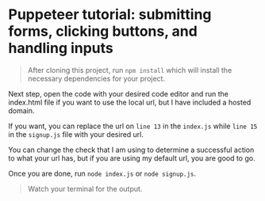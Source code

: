 # Puppeteer tutorial: submitting forms, clicking buttons, and handling inputs

> After cloning this project, run `npm install` which will install the necessary dependencies for your project.

Next step, open the code with your desired code editor and run the index.html file if you want to use the local url, but I have included a hosted domain. 

If you want, you can replace the url on `line 13` in the `index.js` while `line 15` in the `signup.js` file with your desired url.


You can change the check that I am using to determine a successful action to what your url has, but if you are using my default url, you are good to go.

Once you are done, run `node index.js` or `node signup.js`.

> Watch your terminal for the output.